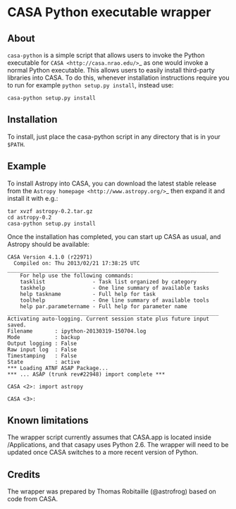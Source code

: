 CASA Python executable wrapper
==============================

About
-----

``casa-python`` is a simple script that allows users to invoke the 
Python executable for `CASA <http://casa.nrao.edu/>`_ as one would 
invoke a normal Python executable. This allows users to easily install 
third-party libraries into CASA. To do this, whenever installation 
instructions require you to run for example ``python setup.py install``, 
instead use:

    casa-python setup.py install

Installation
------------

To install, just place the casa-python script in any directory that is in your
``$PATH``.

Example
-------

To install Astropy into CASA, you can download the latest stable release 
from the `Astropy homepage <http://www.astropy.org/>`_ then expand it 
and install it with e.g.:

    tar xvzf astropy-0.2.tar.gz
    cd astropy-0.2
    casa-python setup.py install

Once the installation has completed, you can start up CASA as usual, and 
Astropy should be available:

    CASA Version 4.1.0 (r22971)
      Compiled on: Thu 2013/02/21 17:38:25 UTC
    ___________________________________________________________________
        For help use the following commands:
        tasklist               - Task list organized by category
        taskhelp               - One line summary of available tasks
        help taskname          - Full help for task
        toolhelp               - One line summary of available tools
        help par.parametername - Full help for parameter name
    ___________________________________________________________________
    Activating auto-logging. Current session state plus future input saved.
    Filename       : ipython-20130319-150704.log
    Mode           : backup
    Output logging : False
    Raw input log  : False
    Timestamping   : False
    State          : active
    *** Loading ATNF ASAP Package...
    *** ... ASAP (trunk rev#22948) import complete ***

    CASA <2>: import astropy

    CASA <3>: 

Known limitations
-----------------

The wrapper script currently assumes that CASA.app is located inside
/Applications, and that casapy uses Python 2.6. The wrapper will need to be
updated once CASA switches to a more recent version of Python.

Credits
-------

The wrapper was prepared by Thomas Robitaille (@astrofrog) based on code from
CASA.

